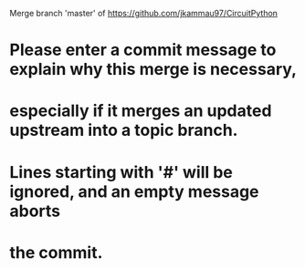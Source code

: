 Merge branch 'master' of https://github.com/jkammau97/CircuitPython
# Please enter a commit message to explain why this merge is necessary,
# especially if it merges an updated upstream into a topic branch.
#
# Lines starting with '#' will be ignored, and an empty message aborts
# the commit.
